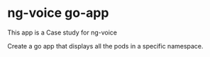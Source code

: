 # ng-voice go-app

This app is a Case study for ng-voice 

Create a go app that displays all the pods in a specific namespace. 
